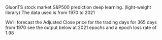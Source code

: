 GluonTS stock market S&P500 prediction deep learning.  (light-weight library)
The data used is from 1970 to 2021


We'll forecast the Adjusted Close price for the trading days for 365 days from 1970 see the output below at 2021 epochs and a epoch loss rate of 1.98

